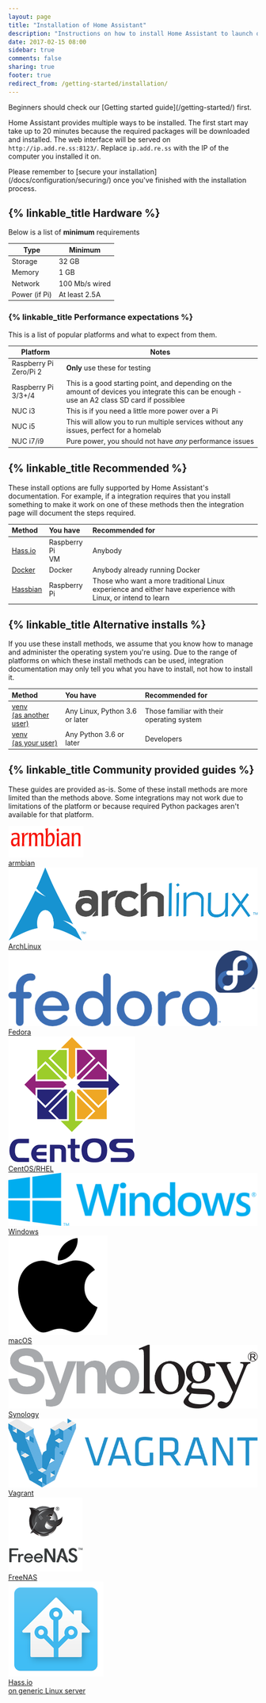 ```yaml
---
layout: page
title: "Installation of Home Assistant"
description: "Instructions on how to install Home Assistant to launch on start."
date: 2017-02-15 08:00
sidebar: true
comments: false
sharing: true
footer: true
redirect_from: /getting-started/installation/
---
```


<p class='note'>
Beginners should check our [Getting started guide](/getting-started/) first.
</p>

Home Assistant provides multiple ways to be installed. The first start may take up to 20 minutes because the required packages will be downloaded and installed. The web interface will be served on `http://ip.add.re.ss:8123/`. Replace `ip.add.re.ss` with the IP of the computer you installed it on.

<p class='note warning'>
  Please remember to [secure your installation](/docs/configuration/securing/) once you've finished with the installation process.
</p>

## {% linkable_title Hardware %}

Below is a list of **minimum** requirements

Type | Minimum
-- | --
Storage | 32 GB
Memory | 1 GB
Network | 100 Mb/s wired
Power (if Pi) | At least 2.5A

### {% linkable_title Performance expectations %}

This is a list of popular platforms and what to expect from them.

Platform | Notes
-- | --
Raspberry Pi Zero/Pi 2 | **Only** use these for testing
Raspberry Pi 3/3+/4 | This is a good starting point, and depending on the amount of devices you integrate this can be enough - use an A2 class SD card if possiblee
NUC i3 | This is if you need a little more power over a Pi
NUC i5 | This will allow you to run multiple services without any issues, perfect for a homelab
NUC i7/i9 | Pure power, you should not have *any* performance issues

## {% linkable_title Recommended %}

These install options are fully supported by Home Assistant's documentation. For example, if a integration requires that you install something to make it work on one of these methods then the integration page will document the steps required.

**Method**|**You have**|**Recommended for**
:-----|:-----|:-----
[Hass.io](/hassio/installation/)|Raspberry Pi<br>VM|Anybody
[Docker](/docs/installation/docker/)|Docker|Anybody already running Docker
[Hassbian](/docs/hassbian/installation/)|Raspberry Pi|Those who want a more traditional Linux experience and either have experience with Linux, or intend to learn

## {% linkable_title Alternative installs %}

If you use these install methods, we assume that you know how to manage and administer the operating system you're using. Due to the range of platforms on which these install methods can be used, integration documentation may only tell you what you have to install, not how to install it.

**Method**|**You have**|**Recommended for**
:-----|:-----|:-----
[venv<BR>(as another user)](/docs/installation/raspberry-pi/)|Any Linux, Python 3.6 or later|Those familiar with their operating system
[venv<BR>(as your user)](/docs/installation/virtualenv/)|Any Python 3.6 or later|Developers

## {% linkable_title Community provided guides %}

These guides are provided as-is. Some of these install methods are more limited than the methods above. Some integrations may not work due to limitations of the platform or because required Python packages aren't available for that platform.

<div class="text-center hass-option-cards" markdown="0">
  <a class='option-card' href='/docs/installation/armbian/'>
    <div class='img-container'>
      <img src='/images/supported_brands/armbian.png' />
    </div>
    <div class='title'>armbian</div>
  </a>
  <a class='option-card' href='/docs/installation/archlinux/'>
    <div class='img-container'>
      <img src='/images/supported_brands/archlinux.png' />
    </div>
    <div class='title'>ArchLinux</div>
  </a>
  <a class='option-card' href='/docs/installation/fedora/'>
    <div class='img-container'>
      <img src='/images/supported_brands/fedora.png' />
    </div>
    <div class='title'>Fedora</div>
  </a>
  <a class='option-card' href='/docs/installation/centos/'>
    <div class='img-container'>
      <img src='/images/supported_brands/centos.png' />
    </div>
    <div class='title'>CentOS/RHEL</div>
  </a>
  <a class='option-card' href='/docs/installation/windows/'>
    <div class='img-container'>
      <img src='/images/supported_brands/windows.png' />
    </div>
    <div class='title'>Windows</div>
  </a>
  <a class='option-card' href='/docs/installation/macos/'>
    <div class='img-container'>
      <img src='/images/supported_brands/apple.png' />
    </div>
    <div class='title'>macOS</div>
  </a>
  <a class='option-card' href='/docs/installation/synology/'>
    <div class='img-container'>
      <img src='/images/supported_brands/synology.png' />
    </div>
    <div class='title'>Synology</div>
  </a>
  <a class='option-card' href='/docs/installation/vagrant/'>
    <div class='img-container'>
      <img src='/images/supported_brands/vagrant.png' />
    </div>
    <div class='title'>Vagrant</div>
  </a>
  <a class='option-card' href='/docs/installation/freenas/'>
    <div class='img-container'>
      <img src='/images/supported_brands/freenas.png' />
    </div>
    <div class='title'>FreeNAS</div>
  </a>
  <a class='option-card' href='/hassio/installation/#alternative-install-on-generic-linux-server'>
    <div class='img-container'>
      <img src='/images/supported_brands/home-assistant.png' />
    </div>
    <div class='title'>Hass.io <br> on generic Linux server</div>
  </a>
</div>

